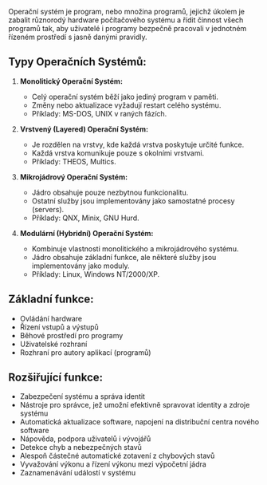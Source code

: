 Operační systém je program, nebo množina programů, jejichž úkolem je zabalit různorodý hardware počítačového systému a řídit činnost všech programů tak, aby uživatelé i programy bezpečně pracovali v jednotném řízeném prostředí s jasně danými pravidly.

## Typy Operačních Systémů:

1. **Monolitický Operační Systém:**
    
    - Celý operační systém běží jako jediný program v paměti.
    - Změny nebo aktualizace vyžadují restart celého systému.
    - Příklady: MS-DOS, UNIX v raných fázích.
2. **Vrstvený (Layered) Operační Systém:**
    
    - Je rozdělen na vrstvy, kde každá vrstva poskytuje určité funkce.
    - Každá vrstva komunikuje pouze s okolními vrstvami.
    - Příklady: THEOS, Multics.
3. **Mikrojádrový Operační Systém:**
    
    - Jádro obsahuje pouze nezbytnou funkcionalitu.
    - Ostatní služby jsou implementovány jako samostatné procesy (servers).
    - Příklady: QNX, Minix, GNU Hurd.
4. **Modulární (Hybridní) Operační Systém:**
    
    - Kombinuje vlastnosti monolitického a mikrojádrového systému.
    - Jádro obsahuje základní funkce, ale některé služby jsou implementovány jako moduly.
    - Příklady: Linux, Windows NT/2000/XP.
## Základní funkce:
- Ovládání hardware
- Řízení vstupů a výstupů
- Běhové prostředí pro programy
- Uživatelské rozhraní
- Rozhraní pro autory aplikací (programů)
## Rozšiřující funkce:
- Zabezpečení systému a správa identit
- Nástroje pro správce, jež umožní efektivně spravovat identity a zdroje systému
- Automatická aktualizace software, napojení na distribuční centra nového software
- Nápověda, podpora uživatelů i vývojářů
- Detekce chyb a nebezpečných stavů
- Alespoň částečné automatické zotavení z chybových stavů
- Vyvažování výkonu a řízení výkonu mezi výpočetní jádra
- Zaznamenávání událostí v systému